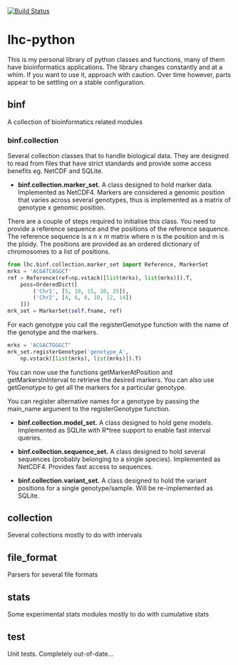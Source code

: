 [![Build Status](https://travis-ci.org/childsish/lhc-python.svg?branch=master)](https://travis-ci.org/childsish/lhc-python)

lhc-python
==========

This is my personal library of python classes and functions, many of them have bioinformatics applications. The library changes constantly and at a whim. If you want to use it, approach with caution. Over time however, parts appear to be settling on a stable configuration.

binf
----
A collection of bioinformatics related modules

### binf.collection
Several collection classes that to handle biological data. They are designed to read from files that have strict standards and provide some access benefits eg. NetCDF and SQLite.

* **binf.collection.marker_set.** A class designed to hold marker data. Implemented as NetCDF4. Markers are considered a genomic position that varies across several genotypes, thus is implemented as a matrix of genotype x genomic position.

There are a couple of steps required to initialise this class. You need to provide a reference sequence and the positions of the reference sequence. The reference sequence is a n x m matrix where n is the position and m is the ploidy. The positions are provided as an ordered dictionary of chromosomes to a list of positions.
```python
from lhc.binf.collection.marker_set import Reference, MarkerSet
mrks = 'ACGATCAGGCT'
ref = Reference(ref=np.vstack([list(mrks), list(mrks)]).T,
    poss=OrderedDict([
        ('Chr1', [5, 10, 15, 20, 25]),
        ('Chr2', [4, 6, 8, 10, 12, 14])
    ]))
mrk_set = MarkerSet(self.fname, ref)
```
For each genotype you call the registerGenotype function with the name of the genotype and the markers.
```python
mrks = 'ACGACTGGGCT'
mrk_set.registerGenotype('genotype_A',
    np.vstack([list(mrks), list(mrks)]).T)
```
You can now use the functions getMarkerAtPosition and getMarkersInInterval to retrieve the desired markers. You can also use getGenotype to get all the markers for a particular genotype.

You can register alternative names for a genotype by passing the main_name argument to the registerGenotype function.

* **binf.collection.model_set.** A class designed to hold gene models. Implemented as SQLite with R*tree support to enable fast interval queries.

* **binf.collection.sequence_set.** A class designed to hold several sequences (probably belonging to a single species). Implemented as NetCDF4. Provides fast access to sequences.

* **binf.collection.variant_set.** A class designed to hold the variant positions for a single genotype/sample. Will be re-implemented as SQLite.

collection
----------
Several collections mostly to do with intervals

file_format
-----------
Parsers for several file formats

stats
-----
Some experimental stats modules mostly to do with cumulative stats

test
----
Unit tests. Completely out-of-date...
